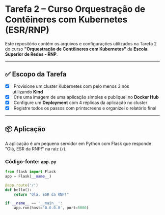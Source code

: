 # Tarefa 2 – Curso Orquestração de Contêineres com Kubernetes (ESR/RNP)

[](https://github.com/Marcelo-Moreno/tarefa2-esr-k8s/blob/main/README.md#tarefa-2--curso-orquestra%C3%A7%C3%A3o-de-cont%C3%AAineres-com-kubernetes-esrrnp)

Este repositório contém os arquivos e configurações utilizados na Tarefa 2 do curso **"Orquestração de Contêineres com Kubernetes"** da **Escola Superior de Redes - RNP**.

---

## ✅ Escopo da Tarefa

[](https://github.com/Marcelo-Moreno/tarefa2-esr-k8s/blob/main/README.md#-escopo-da-tarefa)

- [x]  Provisione um cluster Kubernetes com pelo menos 3 nós utilizando **Kind**
- [x]  Crie uma imagem de uma aplicação simples e publiquei no **Docker Hub**
- [x]  Configure um **Deployment** com 4 réplicas da aplicação no cluster
- [x]  Registre todos os passos com printscreens e organizei o relatório final

---

## 📦 Aplicação

[](https://github.com/Marcelo-Moreno/tarefa2-esr-k8s/blob/main/README.md#-aplica%C3%A7%C3%A3o)

A aplicação é um pequeno servidor em Python com Flask que responde "Olá, ESR da RNP!" na raiz (`/`).

### Código-fonte: `app.py`

[](https://github.com/Marcelo-Moreno/tarefa2-esr-k8s/blob/main/README.md#c%C3%B3digo-fonte-apppy)

```python
from flask import Flask
app = Flask(__name__)

@app.route('/')
def hello():
    return "Olá, ESR da RNP!"

if __name__ == '__main__':
    app.run(host='0.0.0.0', port=5000)
```